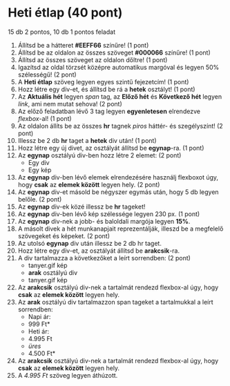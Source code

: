 # Heti étlap (40 pont) 
15 db 2 pontos, 10 db 1 pontos feladat

1. Állítsd be a hátteret **#EEFF66** színűre! (1 pont)
2. Állítsd be az oldalon az összes szöveget **#000066** színűre! (1 pont)
3. Állítsd az összes szöveget az oldalon dőltre! (1 pont) 
4. Igazítsd az oldal törzsét középre automatikus margóval és legyen 50% szélességű! (2 pont)
5. A **Heti étlap** szöveg legyen egyes szintű fejezetcím! (1 pont)
6. Hozz létre egy div-et, és állítsd be rá a **hetek** osztályt! (1 pont)
7. Az **Aktuális hét** legyen *span* tag, az **Előző hét** és **Következő hét** legyen *link*, ami nem mutat sehova! (2 pont)
8. Az előző feladatban lévő 3 tag legyen **egyenletesen** elrendezve *flexbox*-al! (1 pont)
9. Az oldalon állíts be az összes **hr** tagnek *piros* háttér- és szegélyszínt! (2 pont)
10. Illessz be 2 db **hr** taget a **hetek** div után! (1 pont)
11. Hozz létre egy új divet, az osztályát állítsd be **egynap**-ra. (1 pont)
12. Az **egynap** osztályú div-ben hozz létre 2 elemet: (2 pont)
    - Egy div
    - Egy kép
13. Az **egynap** div-ben lévő elemek elrendezésére használj flexboxot úgy, hogy **csak** az **elemek között** legyen hely. (2 pont)
14. Az **egynap** div-et másold be négyszer egymás után, hogy 5 db legyen belőle. (2 pont)
15. Az **egynap** div-ek közé illessz be **hr** tageket!
16. Az **egynap** div-ben lévő kép szélessége legyen 230 px. (1 pont)
17. Az **egynap** div-nek a jobb- és baloldali margója legyen **15%**.  
18. A másolt divek a hét munkanapjait reprezentálják, illeszd be a megfelelő szövegeket és képeket. (2 pont)
19. Az utolsó **egynap** div után illessz be 2 db hr taget.
20. Hozz létre egy div-et, az osztályát állítsd be **arakcsik**-ra.
21. A div tartalmazza a következőket a leírt sorrendben: (2 pont)
    - tanyer.gif kép
    - **arak** osztályú div
    - tanyer.gif kép
22. Az **arakcsik** osztályú div-nek a tartalmát rendezd flexbox-al úgy, hogy **csak** az **elemek között** legyen hely.
23. Az **arak** osztályú div tartalmazzon span tageket a tartalmukkal a leírt sorrendben:
    - Napi ár:
    - 999 Ft*
    - Heti ár:
    - 4.995 Ft
    - *üres*
    - 4.500 Ft*
24. Az **arakcsik** osztályú div-nek a tartalmát rendezd flexbox-al úgy, hogy **csak** az **elemek között** legyen hely.
25. A *4.995 Ft* szöveg legyen áthúzott.
